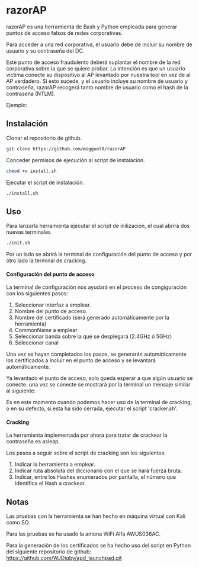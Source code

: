 # razorAP

razorAP es una herramienta de Bash y Python empleada para generar puntos de acceso falsos de redes corporativas. 

Para acceder a una red corporativa, el usuario debe de incluir su nombre de usuario y su contraseña del DC. 

Este punto de acceso fraudulento deberá suplantar el nombre de la red corporativa sobre la que se quiere probar. La intención es que un usuario víctima conecte su dispositivo al AP levantado por nuestra tool en vez de al AP verdadero. Si esto sucede, y el usuario incluye su nombre de usuario y contraseña, razorAP recogerá tanto nombre de usuario como el hash de la contraseña (NTLM).

Ejemplo:


## Instalación

Clonar el repositorio de github.

```bash
git clone https://github.com/migguel0/razorAP
```

Conceder permisos de ejecución al script de instalación.

```bash
chmod +x install.sh
```
Ejecutar el script de instalación.

```bash
./install.sh
```


## Uso

Para lanzarla herramienta ejecutar el script de inilización, el cual abrirá dos nuevas terminales
```bash
./init.sh
```
Por un lado se abrirá la terminal de configuración del punto de acceso y por otro lado la terminal de cracking.

#### Configuración del punto de acceso
La terminal de configuración nos ayudará en el proceso de congiguración con los siguientes pasos:
1. Seleccionar interfaz a emplear.
2. Nombre del punto de acceso.
3. Nombre del certificado (será generado automáticamente por la herramienta)
4. CommonName a emplear.
5. Seleccionar banda sobre la que se desplegará (2.4GHz ó 5GHz)
6. Seleccionar canal

Una vez se hayan completados los pasos, se generarán automáticamente los certificados a incluir en el punto de acceso y se levantará automáticamente.

Ya levantado el punto de acceso, solo queda esperar a que algún usuario se conecte. una vez se conecte se mostrará por la terminal un mensaje similar al siguiente:


Es en este momento cuando podemos hacer uso de la terminal de cracking, o en su defecto, si esta ha sido cerrada, ejecutar el script 'cracker.sh'.

#### Cracking
La herramienta implementada por ahora para tratar de crackear la contraseña es asleap.

Los pasos a seguir sobre el script de cracking son los siguientes:
1. Indicar la herramienta a emplear.
2. Indicar ruta absoluta del diccionario con el que se hará fuerza bruta.
3. Indicar, entre los Hashes enumerados por pantalla, el número que identifica el Hash a crackear.



## Notas

Las pruebas con la herramienta se han hecho en máquina virtual con Kali como SO.

Para las pruebas se ha usado la antena WiFi Alfa AWUS036AC.

Para la generación de los certificados se ha hecho uso del script en Python del siguiente repositorio de github: https://github.com/WJDigby/apd_launchpad.git
